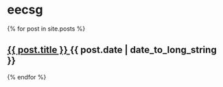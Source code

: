 # eecsg

  {% for post in site.posts %}
  <article>
    <h2>
      <a href="{{ post.url }}">
        {{ post.title }}
      </a>
      <time datetime="{{ post.date | date: "%Y-%m-%d" }}">{{ post.date | date_to_long_string }}</time>
    </h2>
  </article>
  {% endfor %}
